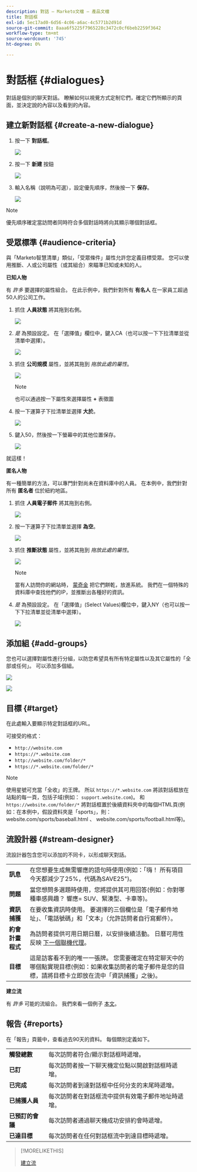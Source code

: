 ```yaml
---
description: 對話 — Marketo文檔 — 產品文檔
title: 對話框
exl-id: 5ec17ad0-6d56-4c06-a6ac-4c5771b2d91d
source-git-commit: 8aaa6f5225f7965228c3472c0cf6beb2259f3642
workflow-type: tm+mt
source-wordcount: '745'
ht-degree: 0%

---
```


# 對話框 {#dialogues}

對話是個別的聊天對話。 瞭解如何以視覺方式定制它們，確定它們所顯示的頁面，並決定說的內容以及看到的內容。

## 建立新對話框 {#create-a-new-dialogue}

1. 按一下 **對話框**。

   ![](assets/dialogues-1.png)

1. 按一下 **新建** 按鈕

   ![](assets/dialogues-2.png)

1. 輸入名稱（說明為可選），設定優先順序，然後按一下 **保存**。

   ![](assets/dialogues-3.png)

>[!NOTE]
>
>優先順序確定當訪問者同時符合多個對話時將向其顯示哪個對話框。

## 受眾標準 {#audience-criteria}

與「Marketo智慧清單」類似，「受眾條件」屬性允許您定義目標受眾。 您可以使用推斷、人或公司屬性（或其組合）來瞄準已知或未知的人。

**已知人物**

有 _許多_ 要選擇的屬性組合。 在此示例中，我們針對所有 **有名人** 在一家員工超過50人的公司工作。

1. 抓住 **人員狀態** 將其拖到右側。

   ![](assets/dialogues-4.png)

1. _是_ 為預設設定。 在「選擇值」欄位中，鍵入CA（也可以按一下下拉清單並從清單中選擇）。

   ![](assets/dialogues-5.png)

1. 抓住 **公司規模** 屬性，並將其拖到 _拖放此處的屬性_。

   ![](assets/dialogues-6.png)

   >[!NOTE]
   >
   >也可以通過按一下屬性來選擇屬性 **+** 表徵圖

1. 按一下運算子下拉清單並選擇 **大於**。

   ![](assets/dialogues-7.png)

1. 鍵入50，然後按一下螢幕中的其他位置保存。

   ![](assets/dialogues-8.png)

就這樣！

**匿名人物**

有一種簡單的方法，可以專門針對尚未在資料庫中的人員。 在本例中，我們針對所有 **匿名者** 位於紐約地區。

1. 抓住 **人員電子郵件** 將其拖到右側。

   ![](assets/dialogues-9.png)

1. 按一下運算子下拉清單並選擇 **為空**。

   ![](assets/dialogues-10.png)

1. 抓住 **推斷狀態** 屬性，並將其拖到 _拖放此處的屬性_。

   ![](assets/dialogues-11.png)

   >[!NOTE]
   >
   >當有人訪問你的網站時， [蒙奇金](/help/marketo/product-docs/administration/additional-integrations/add-munchkin-tracking-code-to-your-website.md) 把它們餅乾，放進系統。 我們在一個特殊的資料庫中查找他們的IP，並推斷出各種好的資訊。

1. _是_ 為預設設定。 在「選擇值」(Select Values)欄位中，鍵入NY（也可以按一下下拉清單並從清單中選擇）。

   ![](assets/dialogues-12.png)

## 添加組 {#add-groups}

您也可以選擇對屬性進行分組，以防您希望具有所有特定屬性以及其它屬性的「全部或任何」。 可以添加多個組。

![](assets/dialogues-13.png)

![](assets/dialogues-14.png)

## 目標 {#target}

在此處輸入要顯示特定對話框的URL。

可接受的格式：

* `http://website.com`
* `https://*.website.com`
* `http://website.com/folder/*`
* `https://*.website.com/folder/*`

>[!NOTE]
>
>使用星號可充當「全收」的王牌。 所以 `https://*.website.com` 將該對話框放在站點的每一頁，包括子域(例如： `support.website.com`)。 和 `https://website.com/folder/*` 將對話框置於後續資料夾中的每個HTML頁(例如：在本例中，假設資料夾是「sports」，則：website.com/sports/baseball.html 、 website.com/sports/football.html等)。

## 流設計器 {#stream-designer}

流設計器包含您可以添加的不同卡，以形成聊天對話。

<table>
 <tr>
  <td><strong>訊息</strong></td>
  <td>在您想要生成無需響應的語句時使用(例如：「嗨！ 所有項目今天都減少了25%，代碼為SAVE25")。
</td>
 </tr>
 <tr>
  <td><strong>問題</strong></td>
  <td>當您想問多選題時使用，您將提供其可用回答(例如：你對哪種車感興趣？ 響應= SUV、緊湊型、卡車等)。</td>
 </tr>
 <tr>
  <td><strong>資訊捕獲</strong></td>
  <td>在要收集資訊時使用。 要選擇的三個欄位是「電子郵件地址」、「電話號碼」和「文本」（允許訪問者自行寫郵件）。</td>
 </tr>
 <tr>
  <td><strong>約會計畫程式</strong></td>
  <td>為訪問者提供可用日期日曆，以安排後續活動。 日曆可用性反映 <a href="/help/marketo/product-docs/demand-generation/dynamic-chat/dynamic-chat-overview.md#routing">下一個聯機代理</a>。</td>
 </tr>
 <tr>
  <td><strong>目標</strong></td>
  <td>這是訪客看不到的唯一一張牌。 您需要確定在特定聊天中的哪個點實現目標(例如：如果收集訪問者的電子郵件是您的目標，請將目標卡立即放在流中「資訊捕獲」之後)。</td>
 </tr>
</table>

**建立流**

有 _許多_ 可能的流組合。 我們來看一個例子 [本文](/help/marketo/product-docs/demand-generation/dynamic-chat/create-a-stream.md)。

## 報告 {#reports}

在「報告」頁籤中，查看過去90天的資料。 每個類別定義如下。

<table>
 <tr>
  <td><strong>觸發總數</strong></td>
  <td>每次訪問者符合/顯示對話框時遞增。
</td>
 </tr>
 <tr>
  <td><strong>已訂</strong></td>
  <td>每次訪問者按一下聊天機定位點以開啟對話框時遞增。</td>
 </tr>
 <tr>
  <td><strong>已完成</strong></td>
  <td>每次訪問者到達對話框中任何分支的末尾時遞增。</td>
 </tr>
 <tr>
  <td><strong>已捕獲人員</strong></td>
  <td>每次訪問者在對話框流中提供有效電子郵件地址時遞增。</td>
 </tr>
 <tr>
  <td><strong>已預訂的會議</strong></td>
  <td>每次訪問者通過聊天機成功安排約會時遞增。</td>
 </tr>
 <tr>
  <td><strong>已達目標</strong></td>
  <td>每次訪問者在任何對話框流中到達目標時遞增。</td>
 </tr>
</table>

>[!MORELIKETHIS]
>
>[建立流](/help/marketo/product-docs/demand-generation/dynamic-chat/create-a-stream.md)
